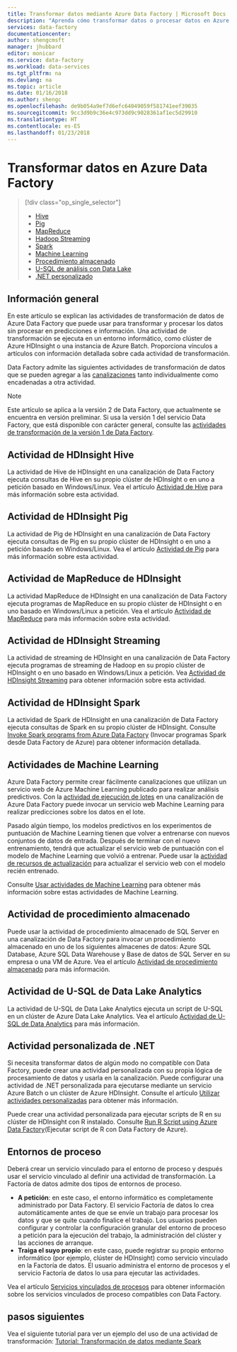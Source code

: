 ```yaml
---
title: Transformar datos mediante Azure Data Factory | Microsoft Docs
description: "Aprenda cómo transformar datos o procesar datos en Azure Data Factory mediante Hadoop, Machine Learning o Azure Data Lake Analytics."
services: data-factory
documentationcenter: 
author: shengcmsft
manager: jhubbard
editor: monicar
ms.service: data-factory
ms.workload: data-services
ms.tgt_pltfrm: na
ms.devlang: na
ms.topic: article
ms.date: 01/16/2018
ms.author: shengc
ms.openlocfilehash: de9b054a9ef7d6efc64049059f581741eef39035
ms.sourcegitcommit: 9cc3d9b9c36e4c973dd9c9028361af1ec5d29910
ms.translationtype: HT
ms.contentlocale: es-ES
ms.lasthandoff: 01/23/2018
---
```

# <a name="transform-data-in-azure-data-factory"></a>Transformar datos en Azure Data Factory
> [!div class="op_single_selector"]
> * [Hive](transform-data-using-hadoop-hive.md)  
> * [Pig](transform-data-using-hadoop-pig.md)  
> * [MapReduce](transform-data-using-hadoop-map-reduce.md)  
> * [Hadoop Streaming](transform-data-using-hadoop-streaming.md)
> * [Spark](transform-data-using-spark.md)
> * [Machine Learning](transform-data-using-machine-learning.md) 
> * [Procedimiento almacenado](transform-data-using-stored-procedure.md)
> * [U-SQL de análisis con Data Lake](transform-data-using-data-lake-analytics.md)
> * [.NET personalizado](transform-data-using-dotnet-custom-activity.md)

## <a name="overview"></a>Información general
En este artículo se explican las actividades de transformación de datos de Azure Data Factory que puede usar para transformar y procesar los datos sin procesar en predicciones e información. Una actividad de transformación se ejecuta en un entorno informático, como clúster de Azure HDInsight o una instancia de Azure Batch. Proporciona vínculos a artículos con información detallada sobre cada actividad de transformación.

Data Factory admite las siguientes actividades de transformación de datos que se pueden agregar a las [canalizaciones](concepts-pipelines-activities.md) tanto individualmente como encadenadas a otra actividad.

> [!NOTE]
> Este artículo se aplica a la versión 2 de Data Factory, que actualmente se encuentra en versión preliminar. Si usa la versión 1 del servicio Data Factory, que está disponible con carácter general, consulte las [actividades de transformación de la versión 1 de Data Factory](v1/data-factory-data-transformation-activities.md).
 

## <a name="hdinsight-hive-activity"></a>Actividad de HDInsight Hive
La actividad de Hive de HDInsight en una canalización de Data Factory ejecuta consultas de Hive en su propio clúster de HDInsight o en uno a petición basado en Windows/Linux. Vea el artículo [Actividad de Hive](transform-data-using-hadoop-hive.md) para más información sobre esta actividad. 

## <a name="hdinsight-pig-activity"></a>Actividad de HDInsight Pig
La actividad de Pig de HDInsight en una canalización de Data Factory ejecuta consultas de Pig en su propio clúster de HDInsight o en uno a petición basado en Windows/Linux. Vea el artículo [Actividad de Pig](transform-data-using-hadoop-pig.md) para más información sobre esta actividad. 

## <a name="hdinsight-mapreduce-activity"></a>Actividad de MapReduce de HDInsight
La actividad MapReduce de HDInsight en una canalización de Data Factory ejecuta programas de MapReduce en su propio clúster de HDInsight o en uno basado en Windows/Linux a petición. Vea el artículo [Actividad de MapReduce](transform-data-using-hadoop-map-reduce.md) para más información sobre esta actividad.

## <a name="hdinsight-streaming-activity"></a>Actividad de HDInsight Streaming
La actividad de streaming de HDInsight en una canalización de Data Factory ejecuta programas de streaming de Hadoop en su propio clúster de HDInsight o en uno basado en Windows/Linux a petición. Vea [Actividad de HDInsight Streaming](transform-data-using-hadoop-streaming.md) para obtener información sobre esta actividad.

## <a name="hdinsight-spark-activity"></a>Actividad de HDInsight Spark
La actividad de Spark de HDInsight en una canalización de Data Factory ejecuta consultas de Spark en su propio clúster de HDInsight. Consulte [Invoke Spark programs from Azure Data Factory](transform-data-using-spark.md) (Invocar programas Spark desde Data Factory de Azure) para obtener información detallada. 

## <a name="machine-learning-activities"></a>Actividades de Machine Learning
Azure Data Factory permite crear fácilmente canalizaciones que utilizan un servicio web de Azure Machine Learning publicado para realizar análisis predictivos. Con la [actividad de ejecución de lotes](transform-data-using-machine-learning.md) en una canalización de Azure Data Factory puede invocar un servicio web Machine Learning para realizar predicciones sobre los datos en el lote.

Pasado algún tiempo, los modelos predictivos en los experimentos de puntuación de Machine Learning tienen que volver a entrenarse con nuevos conjuntos de datos de entrada. Después de terminar con el nuevo entrenamiento, tendrá que actualizar el servicio web de puntuación con el modelo de Machine Learning que volvió a entrenar. Puede usar la [actividad de recursos de actualización](update-machine-learning-models.md) para actualizar el servicio web con el modelo recién entrenado.  

Consulte [Usar actividades de Machine Learning](transform-data-using-machine-learning.md) para obtener más información sobre estas actividades de Machine Learning. 

## <a name="stored-procedure-activity"></a>Actividad de procedimiento almacenado
Puede usar la actividad de procedimiento almacenado de SQL Server en una canalización de Data Factory para invocar un procedimiento almacenado en uno de los siguientes almacenes de datos: Azure SQL Database, Azure SQL Data Warehouse y Base de datos de SQL Server en su empresa o una VM de Azure. Vea el artículo [Actividad de procedimiento almacenado](transform-data-using-stored-procedure.md) para más información.  

## <a name="data-lake-analytics-u-sql-activity"></a>Actividad de U-SQL de Data Lake Analytics 
La actividad de U-SQL de Data Lake Analytics ejecuta un script de U-SQL en un clúster de Azure Data Lake Analytics. Vea el artículo [Actividad de U-SQL de Data Analytics](transform-data-using-data-lake-analytics.md) para más información. 

## <a name="net-custom-activity"></a>Actividad personalizada de .NET
Si necesita transformar datos de algún modo no compatible con Data Factory, puede crear una actividad personalizada con su propia lógica de procesamiento de datos y usarla en la canalización. Puede configurar una actividad de .NET personalizada para ejecutarse mediante un servicio Azure Batch o un clúster de Azure HDInsight. Consulte el artículo [Utilizar actividades personalizadas](transform-data-using-dotnet-custom-activity.md) para obtener más información. 

Puede crear una actividad personalizada para ejecutar scripts de R en su clúster de HDInsight con R instalado. Consulte [Run R Script using Azure Data Factory](https://github.com/Azure/Azure-DataFactory/tree/master/Samples/RunRScriptUsingADFSample)(Ejecutar script de R con Data Factory de Azure). 

## <a name="compute-environments"></a>Entornos de proceso
Deberá crear un servicio vinculado para el entorno de proceso y después usar el servicio vinculado al definir una actividad de transformación. La Factoría de datos admite dos tipos de entornos de proceso. 

- **A petición**: en este caso, el entorno informático es completamente administrado por Data Factory. El servicio Factoría de datos lo crea automáticamente antes de que se envíe un trabajo para procesar los datos y que se quite cuando finalice el trabajo. Los usuarios pueden configurar y controlar la configuración granular del entorno de proceso a petición para la ejecución del trabajo, la administración del clúster y las acciones de arranque. 
- **Traiga el suyo propio**: en este caso, puede registrar su propio entorno informático (por ejemplo, clúster de HDInsight) como servicio vinculado en la Factoría de datos. El usuario administra el entorno de procesos y el servicio Factoría de datos lo usa para ejecutar las actividades. 

Vea el artículo [Servicios vinculados de procesos](compute-linked-services.md) para obtener información sobre los servicios vinculados de proceso compatibles con Data Factory. 

## <a name="next-steps"></a>pasos siguientes
Vea el siguiente tutorial para ver un ejemplo del uso de una actividad de transformación: [Tutorial: Transformación de datos mediante Spark](tutorial-transform-data-spark-powershell.md)